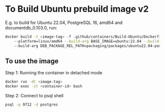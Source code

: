 # To Build Ubuntu prebuild image v2

E.g. to build for Ubuntu 22.04, PostgreSQL 16, amd64 and documentdb_0.103.0, run:

```sh
docker build -t <image-tag> -f .github/containers/Build-Ubuntu/Dockerfile_prebuild \ 
    --platform=linux/amd64 --build-arg BASE_IMAGE=ubuntu:22.04 --build-arg POSTGRES_VERSION=16 \ 
    --build-arg DEB_PACKAGE_REL_PATH=packaging/packages/ubuntu22.04-postgresql-16-documentdb_0.103.0_amd64.deb .
```

## To use the image

Step 1: Running the container in detached mode

```sh
docker run -dt <image-tag>
docker exec -it <container-id> bash
```

Step 2: Connect to psql shell

```sh
psql -p 9712 -d postgres
```
